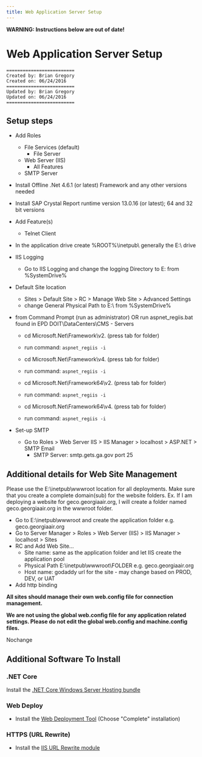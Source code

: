 ```yaml
---
title: Web Application Server Setup
---
```


**WARNING: Instructions below are out of date!**

# Web Application Server Setup

    =========================
    Created by: Brian Gregory
    Created on: 06/24/2016
    =========================
    Updated by: Brian Gregory
    Updated on: 06/24/2016
    =========================

## Setup steps

- Add Roles
    + File Services (default)
        - File Server
    + Web Server (IIS)
        - All Features
    + SMTP Server
- Install Offline .Net 4.6.1 (or latest) Framework and any other versions needed
- Install SAP Crystal Report runtime version 13.0.16 (or latest); 64 and 32 bit versions
- Add Feature(s)
    + Telnet Client

- In the application drive create %ROOT%\inetpub\ generally the E:\ drive

- IIS Logging
    + Go to IIS Logging and change the logging Directory to E: from %SystemDrive%

- Default Site location
    + Sites > Default Site > RC > Manage Web Site > Advanced Settings
    + change General Physical Path to E:\ from %SystemDrive%

- from Command Prompt (run as administrator) OR run aspnet_regiis.bat found in EPD DOIT\DataCenters\CMS - Servers

    + cd Microsoft.Net\Framework\v2. (press tab for folder)
    + run command: `aspnet_regiis -i`

    + cd Microsoft.Net\Framework\v4. (press tab for folder)
    + run command: `aspnet_regiis -i`

    + cd Microsoft.Net\Framework64\v2. (press tab for folder)
    + run command: `aspnet_regiis -i`

    + cd Microsoft.Net\Framework64\v4. (press tab for folder)
    + run command: `aspnet_regiis -i`

- Set-up SMTP
    + Go to Roles > Web Server IIS > IIS Manager > localhost > ASP.NET > SMTP Email
        - SMTP Server: smtp.gets.ga.gov port 25

## Additional details for Web Site Management

Please use the E:\inetpub\wwwroot location for all deployments.
Make sure that you create a complete domain(sub) for the website folders. Ex. If I am deploying a website for geco.georgiaair.org, I will create a folder named geco.georgiaair.org in the wwwroot folder.

- Go to E:\inetpub\wwwroot and create the application folder e.g. geco.georgiaair.org
- Go to Server Manager > Roles > Web Server (IIS) > IIS Manager > localhost > Sites
- RC and Add Web Site...
    + Site name: same as the application folder and let IIS create the application pool
    + Physical Path E:\inetpub\wwwroot\FOLDER e.g. geco.georgiaair.org
    + Host name: godaddy url for the site - may change based on PROD, DEV, or UAT
- Add http binding

**All sites should manage their own web.config file for connection management.**

**We are not using the global web.config file for any application related settings. Please do not edit the global web.config and machine.config files.**

Nochange

## Additional Software To Install

### .NET Core

Install the [.NET Core Windows Server Hosting bundle](https://docs.microsoft.com/en-us/aspnet/core/host-and-deploy/iis/index?view=aspnetcore-2.2#install-the-net-core-hosting-bundle)

### Web Deploy

- Install the [Web Deployment Tool](https://www.iis.net/downloads/microsoft/web-deploy) (Choose "Complete" installation)

### HTTPS (URL Rewrite)

- Install the [IIS URL Rewrite module](https://www.iis.net/downloads/microsoft/url-rewrite)
